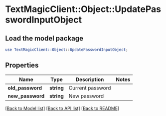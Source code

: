 # TextMagicClient::Object::UpdatePasswordInputObject

## Load the model package
```perl
use TextMagicClient::Object::UpdatePasswordInputObject;
```

## Properties
Name | Type | Description | Notes
------------ | ------------- | ------------- | -------------
**old_password** | **string** | Current password | 
**new_password** | **string** | New password | 

[[Back to Model list]](../README.md#documentation-for-models) [[Back to API list]](../README.md#documentation-for-api-endpoints) [[Back to README]](../README.md)


